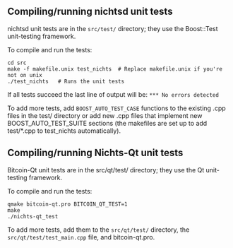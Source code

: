 Compiling/running nichtsd unit tests
------------------------------------

nichtsd unit tests are in the `src/test/` directory; they
use the Boost::Test unit-testing framework.

To compile and run the tests:

	cd src
	make -f makefile.unix test_nichts  # Replace makefile.unix if you're not on unix
	./test_nichts   # Runs the unit tests

If all tests succeed the last line of output will be:
`*** No errors detected`

To add more tests, add `BOOST_AUTO_TEST_CASE` functions to the existing
.cpp files in the test/ directory or add new .cpp files that
implement new BOOST_AUTO_TEST_SUITE sections (the makefiles are
set up to add test/*.cpp to test_nichts automatically).


Compiling/running Nichts-Qt unit tests
---------------------------------------

Bitcoin-Qt unit tests are in the src/qt/test/ directory; they
use the Qt unit-testing framework.

To compile and run the tests:

	qmake bitcoin-qt.pro BITCOIN_QT_TEST=1
	make
	./nichts-qt_test

To add more tests, add them to the `src/qt/test/` directory,
the `src/qt/test/test_main.cpp` file, and bitcoin-qt.pro.
